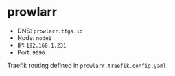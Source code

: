 # prowlarr

- DNS: `prowlarr.ttgs.io`
- Node: `node1`
- IP: `192.168.1.231`
- Port: `9696`

Traefik routing defined in `prowlarr.traefik.config.yaml`.
